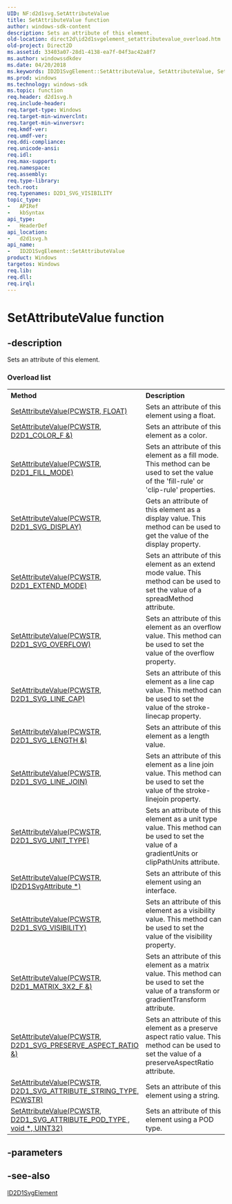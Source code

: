 ```yaml
---
UID: NF:d2d1svg.SetAttributeValue
title: SetAttributeValue function
author: windows-sdk-content
description: Sets an attribute of this element.
old-location: direct2d\id2d1svgelement_setattributevalue_overload.htm
old-project: Direct2D
ms.assetid: 33403a07-28d1-4138-ea7f-04f3ac42a8f7
ms.author: windowssdkdev
ms.date: 04/20/2018
ms.keywords: ID2D1SvgElement::SetAttributeValue, SetAttributeValue, SetAttributeValue methods [Direct2D], d2d1svg/SetAttributeValue, direct2d.id2d1svgelement_setattributevalue_overload
ms.prod: windows
ms.technology: windows-sdk
ms.topic: function
req.header: d2d1svg.h
req.include-header: 
req.target-type: Windows
req.target-min-winverclnt: 
req.target-min-winversvr: 
req.kmdf-ver: 
req.umdf-ver: 
req.ddi-compliance: 
req.unicode-ansi: 
req.idl: 
req.max-support: 
req.namespace: 
req.assembly: 
req.type-library: 
tech.root: 
req.typenames: D2D1_SVG_VISIBILITY
topic_type:
-	APIRef
-	kbSyntax
api_type:
-	HeaderDef
api_location:
-	d2d1svg.h
api_name:
-	ID2D1SvgElement::SetAttributeValue
product: Windows
targetos: Windows
req.lib: 
req.dll: 
req.irql: 
---
```


# SetAttributeValue function


## -description


<span>Sets an attribute of this element.
</span><h3>Overload list</h3><table>
<tr>
<th align="left" width="37%">Method</th>
<th align="left" width="63%">Description</th>
</tr>
<tr>
<td align="left" width="37%">
<a href="https://msdn.microsoft.com/FC7AF14F-16B3-498F-A2E3-F8ACF836DAAC">SetAttributeValue(PCWSTR, FLOAT)</a>
</td>
<td align="left" width="63%">
Sets an attribute of this element using a float.

</td>
</tr>
<tr>
<td align="left" width="37%">
<a href="https://msdn.microsoft.com/652A0C00-59BC-41E7-8B9D-F4AE37416610">SetAttributeValue(PCWSTR, D2D1_COLOR_F &)</a>
</td>
<td align="left" width="63%">
Sets an attribute of this element as a color.

</td>
</tr>
<tr>
<td align="left" width="37%">
<a href="https://msdn.microsoft.com/49EFE20B-4122-4426-9A47-7572696A59A2">SetAttributeValue(PCWSTR, D2D1_FILL_MODE)</a>
</td>
<td align="left" width="63%">
Sets an attribute of this element as a fill mode. This method can be used to set the value of the 'fill-rule' or 'clip-rule' properties.

</td>
</tr>
<tr>
<td align="left" width="37%">
<a href="https://msdn.microsoft.com/7B5828F9-F69D-4346-A2EB-5D00AD08B46F">SetAttributeValue(PCWSTR, D2D1_SVG_DISPLAY)</a>
</td>
<td align="left" width="63%">
Gets an attribute of this element as a display value. This method can be used to get the value of the display property.

</td>
</tr>
<tr>
<td align="left" width="37%">
<a href="https://msdn.microsoft.com/18FD0ECC-1045-4914-9461-999952B4EAAF">SetAttributeValue(PCWSTR, D2D1_EXTEND_MODE)</a>
</td>
<td align="left" width="63%">
Sets an attribute of this element as an extend mode value. This method can be used to set the value of a spreadMethod attribute.

</td>
</tr>
<tr>
<td align="left" width="37%">
<a href="https://msdn.microsoft.com/C8D942A4-EBE7-433E-9B2F-2432A1305861">SetAttributeValue(PCWSTR, D2D1_SVG_OVERFLOW)</a>
</td>
<td align="left" width="63%">
Sets an attribute of this element as an overflow value. This method can be used to set the value of the overflow property.

</td>
</tr>
<tr>
<td align="left" width="37%">
<a href="https://msdn.microsoft.com/5348071B-36B7-40B7-8CF2-A7C185D30510">SetAttributeValue(PCWSTR, D2D1_SVG_LINE_CAP)</a>
</td>
<td align="left" width="63%">
Sets an attribute of this element as a line cap value. This method can be used to set the value of the stroke-linecap property.

</td>
</tr>
<tr>
<td align="left" width="37%">
<a href="https://msdn.microsoft.com/61C6D9AC-09F7-4F42-B476-88D32EB167C4">SetAttributeValue(PCWSTR, D2D1_SVG_LENGTH &)</a>
</td>
<td align="left" width="63%">
Sets an attribute of this element as a length value.

</td>
</tr>
<tr>
<td align="left" width="37%">
<a href="https://msdn.microsoft.com/B559FC14-8B16-4272-A83F-6F8C0CC2D438">SetAttributeValue(PCWSTR, D2D1_SVG_LINE_JOIN)</a>
</td>
<td align="left" width="63%">
Sets an attribute of this element as a line join value. This method can be used to set the value of the stroke-linejoin property.

</td>
</tr>
<tr>
<td align="left" width="37%">
<a href="https://msdn.microsoft.com/330FCA46-C799-478C-9687-3D407D121ACB">SetAttributeValue(PCWSTR, D2D1_SVG_UNIT_TYPE)</a>
</td>
<td align="left" width="63%">
Sets an attribute of this element as a unit type value. This method can be used to set the value of a gradientUnits or clipPathUnits attribute.

</td>
</tr>
<tr>
<td align="left" width="37%">
<a href="https://msdn.microsoft.com/1E4AAA78-6746-4DD8-8BD8-C1AB63A51A9B">SetAttributeValue(PCWSTR, ID2D1SvgAttribute *)</a>
</td>
<td align="left" width="63%">
Sets an attribute of this element using an interface.

</td>
</tr>
<tr>
<td align="left" width="37%">
<a href="https://msdn.microsoft.com/860407EC-1736-4AE6-A8AA-40E475C6520B">SetAttributeValue(PCWSTR, D2D1_SVG_VISIBILITY)</a>
</td>
<td align="left" width="63%">
Sets an attribute of this element as a visibility value. This method can be used to set the value of the visibility property.

</td>
</tr>
<tr>
<td align="left" width="37%">
<a href="https://msdn.microsoft.com/98CDD40C-C39B-41B9-8978-9C9B480DB3C4">SetAttributeValue(PCWSTR, D2D1_MATRIX_3X2_F &)</a>
</td>
<td align="left" width="63%">
Sets an attribute of this element as a matrix value. This method can be used to set the value of a transform or gradientTransform attribute.

</td>
</tr>
<tr>
<td align="left" width="37%">
<a href="https://msdn.microsoft.com/F95B714E-309B-4E6D-99C9-331FB476EC59">SetAttributeValue(PCWSTR, D2D1_SVG_PRESERVE_ASPECT_RATIO &)</a>
</td>
<td align="left" width="63%">
Sets an attribute of this element as a preserve aspect ratio value. This method can be used to set the value of a preserveAspectRatio attribute.

</td>
</tr>
<tr>
<td align="left" width="37%">
<a href="https://msdn.microsoft.com/56796F1B-5DC2-4E9C-A80E-40EA791E6784">SetAttributeValue(PCWSTR, D2D1_SVG_ATTRIBUTE_STRING_TYPE, PCWSTR)</a>
</td>
<td align="left" width="63%">
Sets an attribute of this element using a string. 

</td>
</tr>
<tr>
<td align="left" width="37%">
<a href="https://msdn.microsoft.com/8ACAA04E-8ABB-49D1-A6F8-BCCEAD1DA460">SetAttributeValue(PCWSTR, D2D1_SVG_ATTRIBUTE_POD_TYPE , void *, UINT32)</a>
</td>
<td align="left" width="63%">
Sets an attribute of this element using a POD type.

</td>
</tr>
</table>

## -parameters


## -see-also




<a href="https://msdn.microsoft.com/19099DC9-EA14-41C5-A9DF-5EBB12696C79">ID2D1SvgElement</a>
 

 

